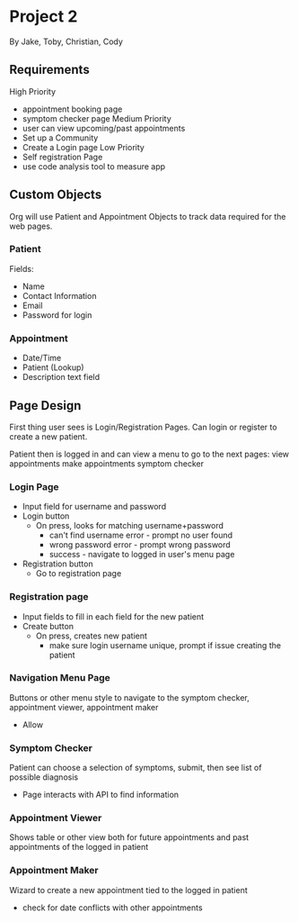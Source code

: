 # Project 2

By Jake, Toby, Christian, Cody

## Requirements

High Priority
* appointment booking page
* symptom checker page
Medium Priority
* user can view upcoming/past appointments
* Set up a Community
* Create a Login page
Low Priority
* Self registration Page
* use code analysis tool to measure app

## Custom Objects

Org will use Patient and Appointment Objects to track data required for the web pages.

### Patient
Fields:
* Name
* Contact Information
* Email
* Password for login


### Appointment

* Date/Time
* Patient (Lookup)
* Description text field


## Page Design

First thing user sees is Login/Registration Pages.
Can login or register to create a new patient.

Patient then is logged in and can view a menu to go to the next pages:
view appointments
make appointments
symptom checker

### Login Page
* Input field for username and password
* Login button
  * On press, looks for matching username+password
    * can't find username error - prompt no user found
    * wrong password error - prompt wrong password
    * success - navigate to logged in user's menu page
* Registration button
  * Go to registration page
  
### Registration page
* Input fields to fill in each field for the new patient
* Create button
  * On press, creates new patient
    * make sure login username unique, prompt if issue creating the patient
    
### Navigation Menu Page
Buttons or other menu style to navigate to the symptom checker, appointment viewer, appointment maker
* Allow 

### Symptom Checker
Patient can choose a selection of symptoms, submit, then see list of possible diagnosis
* Page interacts with API to find information

### Appointment Viewer
Shows table or other view both for future appointments and past appointments of the logged in patient


### Appointment Maker
Wizard to create a new appointment tied to the logged in patient
* check for date conflicts with other appointments


